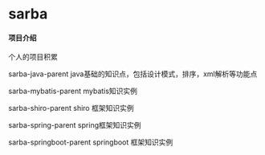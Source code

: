 # sarba

#### 项目介绍

个人的项目积累

sarba-java-parent  java基础的知识点，包括设计模式，排序，xml解析等功能点

sarba-mybatis-parent mybatis知识实例

sarba-shiro-parent  shiro 框架知识实例

sarba-spring-parent  spring框架知识实例

sarba-springboot-parent springboot 框架知识实例

